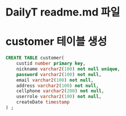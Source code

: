 # DailyT readme.md 파일


# customer 테이블 생성
```sql
CREATE TABLE customer(
	custid number primary key,
    nickname varchar2(100) not null unique,
    password varchar2(100) not null,
    email varchar2(100) not null,
    address varchar2(100) not null,
    cellphone varchar2(200) not null,
    userrole varchar2(100) not null,
    createDate timestamp
) ;
```


